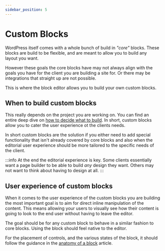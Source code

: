 ```yaml
---
sidebar_position: 5
---
```


# Custom Blocks

WordPress itself comes with a whole bunch of build in _"core"_ blocks. These blocks are build to be flexible, and are meant to allow you to build any layout you want.

However these goals the core blocks have may not always align with the goals you have for the client you are building a site for. Or there may be integrations that straight up are not possible.

This is where the block editor allows you to build your own custom blocks.

## When to build custom blocks

This really depends on the project you are working on. You can find an entire deep dive on [how to decide what to build](../../guides/choose-your-adventure.md). In short, custom blocks allow you to cater the user experience ot the clients needs.

In short custom blocks are the solution if you either need to add special functionality that isn't already covered by core blocks and also when the editorial user experience should be more tailored to the specific needs of the client.

:::info
At the end the editorial experience is key. Some clients essentially want a page builder to be able to build _any_ design they want. Others may not want to think about having to design at all.
:::

## User experience of custom blocks

When it comes to the user experience of the custom blocks you are building the most important goal is to aim for direct inline manipulation of the content. This means allowing your users to visually see how their content is going to look to the end user without having to leave the editor.

The goal should be for any custom block to behave in a similar fashion to core blocks. Using the block should feel native to the editor.

For the placement of controls, and the various states of the block, it should follow the guidance in the [anatomy of a block](./../01-Fundamentals/a-block.md) article.
